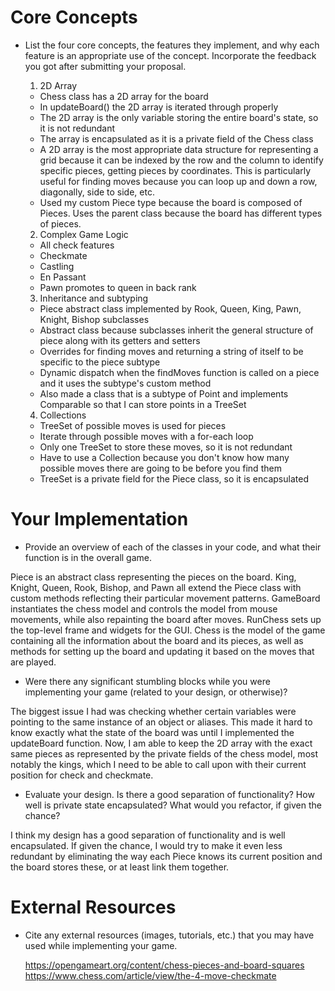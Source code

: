 # Core Concepts

- List the four core concepts, the features they implement, and why each feature
  is an appropriate use of the concept. Incorporate the feedback you got after
  submitting your proposal.

  1. 2D Array

  - Chess class has a 2D array for the board
  - In updateBoard() the 2D array is iterated through properly
  - The 2D array is the only variable storing the entire board's state, so it is not redundant
  - The array is encapsulated as it is a private field of the Chess class
  - A 2D array is the most appropriate data structure for representing a grid
    because it can be indexed by the row and the column to identify specific pieces, getting pieces by coordinates.
    This is particularly useful for finding moves because you can loop up and down a row, diagonally, side to side, etc.
  - Used my custom Piece type because the board is composed of Pieces. Uses the parent class
    because the board has different types of pieces.

  2. Complex Game Logic
  - All check features
  - Checkmate
  - Castling
  - En Passant
  - Pawn promotes to queen in back rank

  3. Inheritance and subtyping
  - Piece abstract class implemented by Rook, Queen, King, Pawn, Knight, Bishop subclasses
  - Abstract class because subclasses inherit the general structure of piece along with its getters and setters
  - Overrides for finding moves and returning a string of itself to be specific to the piece subtype
  - Dynamic dispatch when the findMoves function is called on a piece and it uses the subtype's custom method
  - Also made a class that is a subtype of Point and implements Comparable so that I can store points in a TreeSet

  4. Collections
  - TreeSet of possible moves is used for pieces
  - Iterate through possible moves with a for-each loop
  - Only one TreeSet to store these moves, so it is not redundant
  - Have to use a Collection because you don't know how many possible moves there are going to be before you find them
  - TreeSet is a private field for the Piece class, so it is encapsulated

# Your Implementation 

- Provide an overview of each of the classes in your code, and what their
  function is in the overall game.

Piece is an abstract class representing the pieces on the board.
King, Knight, Queen, Rook, Bishop, and Pawn all extend the Piece class with custom methods reflecting their particular
movement patterns.
GameBoard instantiates the chess model and controls the model from mouse movements, while also repainting the board
after moves.
RunChess sets up the top-level frame and widgets for the GUI.
Chess is the model of the game containing all the information about the board and its pieces, as well as methods for
setting up the board and updating it based on the moves that are played.

- Were there any significant stumbling blocks while you were implementing your
  game (related to your design, or otherwise)?

The biggest issue I had was checking whether certain variables were pointing to the same instance of an object or
aliases. This made it hard to know exactly what the state of the board was until I implemented the updateBoard function.
Now, I am able to keep the 2D array with the exact same pieces as represented by the private fields of the chess model,
most notably the kings, which I need to be able to call upon with their current position for check and checkmate.

- Evaluate your design. Is there a good separation of functionality? How well is
  private state encapsulated? What would you refactor, if given the chance?

I think my design has a good separation of functionality and is well encapsulated. If given the chance, I would try to
make it even less redundant by eliminating the way each Piece knows its current position and the board stores these,
or at least link them together.

# External Resources

- Cite any external resources (images, tutorials, etc.) that you may have used 
  while implementing your game.

  https://opengameart.org/content/chess-pieces-and-board-squares
  https://www.chess.com/article/view/the-4-move-checkmate
